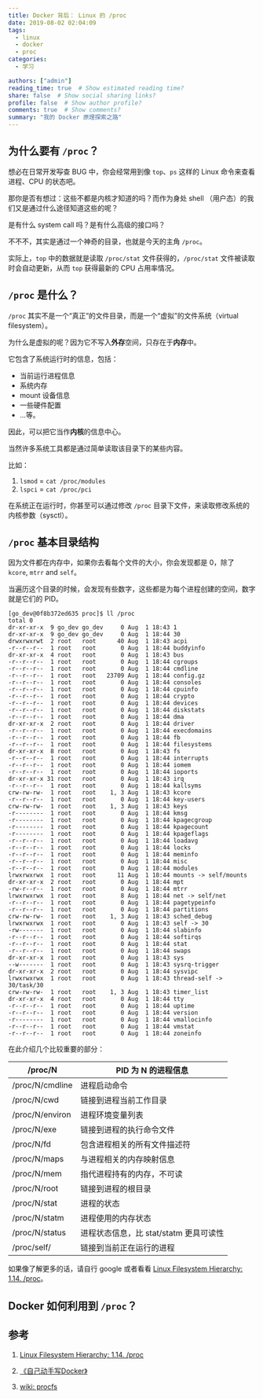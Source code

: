 ```yaml
---
title: Docker 背后： Linux 的 /proc
date: 2019-08-02 02:04:09
tags:
  - linux
  - docker
  - proc
categories:
  - 学习

authors: ["admin"]
reading_time: true  # Show estimated reading time?
share: false  # Show social sharing links?
profile: false  # Show author profile?
comments: true  # Show comments?
summary: "我的 Docker 原理探索之路"
---
```


## 为什么要有 `/proc`？

想必在日常开发~~写~~查 BUG 中，你会经常用到像 `top`、`ps` 这样的 Linux 命令来查看进程、CPU 的状态吧。

那你是否有想过：这些不都是内核才知道的吗？而作为身处 shell （用户态）的我们又是通过什么途径知道这些的呢？

是有什么 system call 吗？是有什么高级的接口吗？

不不不，其实是通过一个神奇的目录，也就是今天的主角 `/proc`。

实际上，`top` 中的数据就是读取 `/proc/stat` 文件获得的，`/proc/stat` 文件被读取时会自动更新，从而 `top` 获得最新的 CPU 占用率情况。



## `/proc` 是什么？

`/proc` 其实不是一个“真正”的文件目录，而是一个“虚拟”的文件系统（virtual filesystem）。

为什么是虚拟的呢？因为它不写入**外存**空间，只存在于**内存**中。

它包含了系统运行时的信息，包括：

* 当前运行进程信息
* 系统内存
* mount 设备信息
* 一些硬件配置
* ...等。

因此，可以把它当作**内核**的信息中心。

当然许多系统工具都是通过简单读取该目录下的某些内容。

比如：

1. `lsmod` = `cat /proc/modules`
2. `lspci` = `cat /proc/pci`

在系统正在运行时，你甚至可以通过修改 `/proc` 目录下文件，来读取修改系统的内核参数（sysctl）。



## `/proc` 基本目录结构

因为文件都在内存中，如果你去看每个文件的大小，你会发现都是 0，除了 `kcore`, `mtrr` and `self`。

当遍历这个目录的时候，会发现有些数字，这些都是为每个进程创建的空间，数字就是它们的 PID。

```shell
[go_dev@0f8b372ed635 proc]$ ll /proc
total 0
dr-xr-xr-x  9 go_dev go_dev     0 Aug  1 18:43 1
dr-xr-xr-x  9 go_dev go_dev     0 Aug  1 18:44 30
drwxrwxrwt  2 root   root      40 Aug  1 18:43 acpi
-r--r--r--  1 root   root       0 Aug  1 18:44 buddyinfo
dr-xr-xr-x  4 root   root       0 Aug  1 18:43 bus
-r--r--r--  1 root   root       0 Aug  1 18:44 cgroups
-r--r--r--  1 root   root       0 Aug  1 18:44 cmdline
-r--r--r--  1 root   root   23709 Aug  1 18:44 config.gz
-r--r--r--  1 root   root       0 Aug  1 18:44 consoles
-r--r--r--  1 root   root       0 Aug  1 18:44 cpuinfo
-r--r--r--  1 root   root       0 Aug  1 18:44 crypto
-r--r--r--  1 root   root       0 Aug  1 18:44 devices
-r--r--r--  1 root   root       0 Aug  1 18:44 diskstats
-r--r--r--  1 root   root       0 Aug  1 18:44 dma
dr-xr-xr-x  2 root   root       0 Aug  1 18:44 driver
-r--r--r--  1 root   root       0 Aug  1 18:44 execdomains
-r--r--r--  1 root   root       0 Aug  1 18:44 fb
-r--r--r--  1 root   root       0 Aug  1 18:44 filesystems
dr-xr-xr-x  8 root   root       0 Aug  1 18:43 fs
-r--r--r--  1 root   root       0 Aug  1 18:44 interrupts
-r--r--r--  1 root   root       0 Aug  1 18:44 iomem
-r--r--r--  1 root   root       0 Aug  1 18:44 ioports
dr-xr-xr-x 31 root   root       0 Aug  1 18:43 irq
-r--r--r--  1 root   root       0 Aug  1 18:44 kallsyms
crw-rw-rw-  1 root   root    1, 3 Aug  1 18:43 kcore
-r--r--r--  1 root   root       0 Aug  1 18:44 key-users
crw-rw-rw-  1 root   root    1, 3 Aug  1 18:43 keys
-r--------  1 root   root       0 Aug  1 18:44 kmsg
-r--------  1 root   root       0 Aug  1 18:44 kpagecgroup
-r--------  1 root   root       0 Aug  1 18:44 kpagecount
-r--------  1 root   root       0 Aug  1 18:44 kpageflags
-r--r--r--  1 root   root       0 Aug  1 18:44 loadavg
-r--r--r--  1 root   root       0 Aug  1 18:44 locks
-r--r--r--  1 root   root       0 Aug  1 18:44 meminfo
-r--r--r--  1 root   root       0 Aug  1 18:44 misc
-r--r--r--  1 root   root       0 Aug  1 18:44 modules
lrwxrwxrwx  1 root   root      11 Aug  1 18:44 mounts -> self/mounts
dr-xr-xr-x  2 root   root       0 Aug  1 18:44 mpt
-rw-r--r--  1 root   root       0 Aug  1 18:44 mtrr
lrwxrwxrwx  1 root   root       8 Aug  1 18:44 net -> self/net
-r--r--r--  1 root   root       0 Aug  1 18:44 pagetypeinfo
-r--r--r--  1 root   root       0 Aug  1 18:44 partitions
crw-rw-rw-  1 root   root    1, 3 Aug  1 18:43 sched_debug
lrwxrwxrwx  1 root   root       0 Aug  1 18:43 self -> 30
-rw-------  1 root   root       0 Aug  1 18:44 slabinfo
-r--r--r--  1 root   root       0 Aug  1 18:44 softirqs
-r--r--r--  1 root   root       0 Aug  1 18:44 stat
-r--r--r--  1 root   root       0 Aug  1 18:44 swaps
dr-xr-xr-x  1 root   root       0 Aug  1 18:43 sys
--w-------  1 root   root       0 Aug  1 18:43 sysrq-trigger
dr-xr-xr-x  2 root   root       0 Aug  1 18:44 sysvipc
lrwxrwxrwx  1 root   root       0 Aug  1 18:43 thread-self -> 30/task/30
crw-rw-rw-  1 root   root    1, 3 Aug  1 18:43 timer_list
dr-xr-xr-x  4 root   root       0 Aug  1 18:44 tty
-r--r--r--  1 root   root       0 Aug  1 18:44 uptime
-r--r--r--  1 root   root       0 Aug  1 18:44 version
-r--------  1 root   root       0 Aug  1 18:44 vmallocinfo
-r--r--r--  1 root   root       0 Aug  1 18:44 vmstat
-r--r--r--  1 root   root       0 Aug  1 18:44 zoneinfo
```

在此介绍几个比较重要的部分：

| /proc/N         | PID 为 N 的进程信息                    |
| --------------- | -------------------------------------- |
| /proc/N/cmdline | 进程启动命令                           |
| /proc/N/cwd     | 链接到进程当前工作目录                 |
| /proc/N/environ | 进程环境变量列表                       |
| /proc/N/exe     | 链接到进程的执行命令文件               |
| /proc/N/fd      | 包含进程相关的所有文件描述符           |
| /proc/N/maps    | 与进程相关的内存映射信息               |
| /proc/N/mem     | 指代进程持有的内存，不可读             |
| /proc/N/root    | 链接到进程的根目录                     |
| /proc/N/stat    | 进程的状态                             |
| /proc/N/statm   | 进程使用的内存状态                     |
| /proc/N/status  | 进程状态信息，比 stat/statm 更具可读性 |
| /proc/self/     | 链接到当前正在运行的进程               |

如果像了解更多的话，请自行 google 或者看看 [Linux Filesystem Hierarchy: 1.14. /proc](https://www.tldp.org/LDP/Linux-Filesystem-Hierarchy/html/proc.html)。



## Docker 如何利用到 `/proc`？



## 参考

1. [Linux Filesystem Hierarchy: 1.14. /proc](https://www.tldp.org/LDP/Linux-Filesystem-Hierarchy/html/proc.html)
2. [《自己动手写Docker》](https://book.douban.com/subject/27082348/)

3. [wiki: procfs](https://en.wikipedia.org/wiki/Procfs)